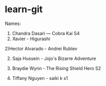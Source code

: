 # learn-git

Names:


1. Chandra Dasari — Cobra Kai S4
2. Xavier - Higurashi


2)Hector Alvarado - Andrei Rublev


2) Saja Hussein - Jojo's Bizarre Adventure

2) Braydie Wynn - The Rising Shield Hero S2

2) Tiffany Nguyen - saiki k s1

